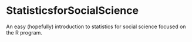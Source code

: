 # StatisticsforSocialScience
An easy (hopefully) introduction to statistics for social science focused on the R program.

